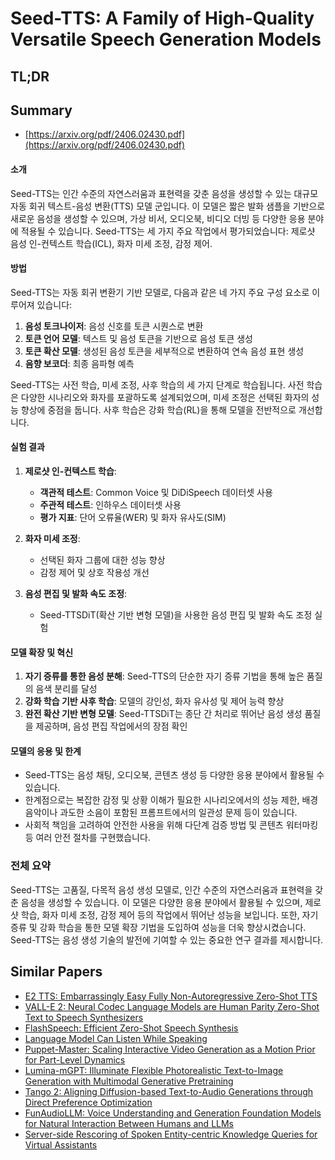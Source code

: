 # Seed-TTS: A Family of High-Quality Versatile Speech Generation Models
## TL;DR
## Summary
- [https://arxiv.org/pdf/2406.02430.pdf](https://arxiv.org/pdf/2406.02430.pdf)

#### 소개
Seed-TTS는 인간 수준의 자연스러움과 표현력을 갖춘 음성을 생성할 수 있는 대규모 자동 회귀 텍스트-음성 변환(TTS) 모델 군입니다. 이 모델은 짧은 발화 샘플을 기반으로 새로운 음성을 생성할 수 있으며, 가상 비서, 오디오북, 비디오 더빙 등 다양한 응용 분야에 적용될 수 있습니다. Seed-TTS는 세 가지 주요 작업에서 평가되었습니다: 제로샷 음성 인-컨텍스트 학습(ICL), 화자 미세 조정, 감정 제어.

#### 방법
Seed-TTS는 자동 회귀 변환기 기반 모델로, 다음과 같은 네 가지 주요 구성 요소로 이루어져 있습니다:
1. **음성 토크나이저**: 음성 신호를 토큰 시퀀스로 변환
2. **토큰 언어 모델**: 텍스트 및 음성 토큰을 기반으로 음성 토큰 생성
3. **토큰 확산 모델**: 생성된 음성 토큰을 세부적으로 변환하여 연속 음성 표현 생성
4. **음향 보코더**: 최종 음파형 예측

Seed-TTS는 사전 학습, 미세 조정, 사후 학습의 세 가지 단계로 학습됩니다. 사전 학습은 다양한 시나리오와 화자를 포괄하도록 설계되었으며, 미세 조정은 선택된 화자의 성능 향상에 중점을 둡니다. 사후 학습은 강화 학습(RL)을 통해 모델을 전반적으로 개선합니다.

#### 실험 결과
1. **제로샷 인-컨텍스트 학습**:
   - **객관적 테스트**: Common Voice 및 DiDiSpeech 데이터셋 사용
   - **주관적 테스트**: 인하우스 데이터셋 사용
   - **평가 지표**: 단어 오류율(WER) 및 화자 유사도(SIM)

2. **화자 미세 조정**:
   - 선택된 화자 그룹에 대한 성능 향상
   - 감정 제어 및 상호 작용성 개선

3. **음성 편집 및 발화 속도 조정**:
   - Seed-TTSDiT(확산 기반 변형 모델)을 사용한 음성 편집 및 발화 속도 조정 실험

#### 모델 확장 및 혁신
1. **자기 증류를 통한 음성 분해**: Seed-TTS의 단순한 자기 증류 기법을 통해 높은 품질의 음색 분리를 달성
2. **강화 학습 기반 사후 학습**: 모델의 강인성, 화자 유사성 및 제어 능력 향상
3. **완전 확산 기반 변형 모델**: Seed-TTSDiT는 종단 간 처리로 뛰어난 음성 생성 품질을 제공하며, 음성 편집 작업에서의 장점 확인

#### 모델의 응용 및 한계
- Seed-TTS는 음성 채팅, 오디오북, 콘텐츠 생성 등 다양한 응용 분야에서 활용될 수 있습니다.
- 한계점으로는 복잡한 감정 및 상황 이해가 필요한 시나리오에서의 성능 제한, 배경음악이나 과도한 소음이 포함된 프롬프트에서의 일관성 문제 등이 있습니다.
- 사회적 책임을 고려하여 안전한 사용을 위해 다단계 검증 방법 및 콘텐츠 워터마킹 등 여러 안전 절차를 구현했습니다.

### 전체 요약
Seed-TTS는 고품질, 다목적 음성 생성 모델로, 인간 수준의 자연스러움과 표현력을 갖춘 음성을 생성할 수 있습니다. 이 모델은 다양한 응용 분야에서 활용될 수 있으며, 제로샷 학습, 화자 미세 조정, 감정 제어 등의 작업에서 뛰어난 성능을 보입니다. 또한, 자기 증류 및 강화 학습을 통한 모델 확장 기법을 도입하여 성능을 더욱 향상시켰습니다. Seed-TTS는 음성 생성 기술의 발전에 기여할 수 있는 중요한 연구 결과를 제시합니다.

## Similar Papers
- [E2 TTS: Embarrassingly Easy Fully Non-Autoregressive Zero-Shot TTS](2406.18009.md)
- [VALL-E 2: Neural Codec Language Models are Human Parity Zero-Shot Text to Speech Synthesizers](2406.05370.md)
- [FlashSpeech: Efficient Zero-Shot Speech Synthesis](2404.14700.md)
- [Language Model Can Listen While Speaking](2408.02622.md)
- [Puppet-Master: Scaling Interactive Video Generation as a Motion Prior for Part-Level Dynamics](2408.04631.md)
- [Lumina-mGPT: Illuminate Flexible Photorealistic Text-to-Image Generation with Multimodal Generative Pretraining](2408.02657.md)
- [Tango 2: Aligning Diffusion-based Text-to-Audio Generations through Direct Preference Optimization](2404.09956.md)
- [FunAudioLLM: Voice Understanding and Generation Foundation Models for Natural Interaction Between Humans and LLMs](2407.04051.md)
- [Server-side Rescoring of Spoken Entity-centric Knowledge Queries for Virtual Assistants](2311.01398.md)
